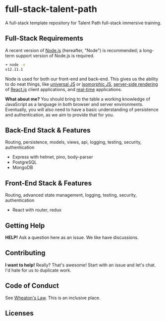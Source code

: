 <!-- TODO audit links -->

# full-stack-talent-path

A full-stack template repository for Talent Path full-stack immersive training.

## Full-Stack Requirements

A recent version of [Node.js](https://nodejs.org) (hereafter, "Node") is recommended; a long-term support version of Node.js is required.

```sh
➜ node -v
v12.11.1
```

Node is used for both our front-end and back-end. This gives us the ability to do neat things, like [universal JS]() or [isomorphic JS](), [server-side rendering]() of [React.js]() client applications, and [real-time]() applications.

<!-- TODO Switch to Typescript since it's a superset of Babel -->

**What about me?** You should bring to the table a working knowledge of JavaScript as a language in both browser and server environments. Eventually, you will also need to have a basic understanding of persistence and authentication, as we aim to provide that for you.

## Back-End Stack & Features

<!-- TODO Clean this up, maybe as a table? Add links. -->

Routing, persistence, models, views, api, logging, testing, security, authentication

- Express with helmet, pino, body-parser
- PostgreSQL
- MongoDB

## Front-End Stack & Features

Routing, advanced state management, logging, testing, security, authentication

- React with router, redux

## Getting Help

**HELP!** Ask a question here as an issue. We like have discussions.

## Contributing

**I want to help!** Really? That's awesome! Start with an issue and let's chat. I'd hate for us to duplicate work.

## Code of Conduct

See [Wheaton's Law](). This is an inclusive place.

## Licenses

<!-- TODO Add license -->
